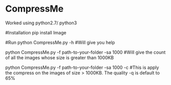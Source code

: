 # CompressMe

Worked using python2.7/ python3

#Installation
pip install Image 

#Run
python CompressMe.py -h    #Will give you help

python CompressMe.py -f path-to-your-folder -sa 1000     #Will give the count of all the images whose size is greater than 1000KB

python CompressMe.py -f path-to-your-folder -sa 1000 -c   #This is apply the compress on the images of size > 1000KB. The quality -q is default to 65% 

